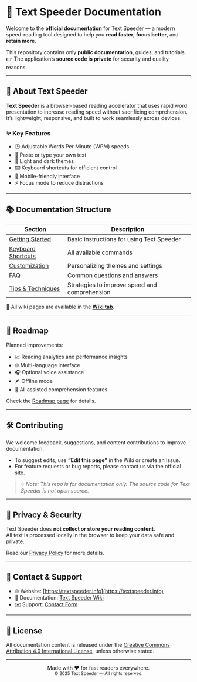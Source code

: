 # 🚀 Text Speeder Documentation

Welcome to the **official documentation** for [Text Speeder](https://textspeeder.info) — a modern speed-reading tool designed to help you **read faster**, **focus better**, and **retain more**.

This repository contains only **public documentation**, guides, and tutorials.  
👉 The application’s **source code is private** for security and quality reasons.

---

## 📖 About Text Speeder

**Text Speeder** is a browser-based reading accelerator that uses rapid word presentation to increase reading speed without sacrificing comprehension.  
It’s lightweight, responsive, and built to work seamlessly across devices.

### ✨ Key Features
- 🕒 Adjustable Words Per Minute (WPM) speeds  
- 📝 Paste or type your own text  
- 🌙 Light and dark themes  
- ⌨️ Keyboard shortcuts for efficient control  
- 📱 Mobile-friendly interface  
- ⚡ Focus mode to reduce distractions

---

## 📚 Documentation Structure

| Section | Description |
|---------|-------------|
| [Getting Started](https://github.com/MutluRenegado/text-speeder-docs/wiki/Getting-Started) | Basic instructions for using Text Speeder |
| [Keyboard Shortcuts](https://github.com/MutluRenegado/text-speeder-docs/wiki/Keyboard-Shortcuts) | All available commands |
| [Customization](https://github.com/MutluRenegado/text-speeder-docs/wiki/Customization) | Personalizing themes and settings |
| [FAQ](https://github.com/MutluRenegado/text-speeder-docs/wiki/FAQ) | Common questions and answers |
| [Tips & Techniques](https://github.com/MutluRenegado/text-speeder-docs/wiki/Tips-&-Techniques) | Strategies to improve speed and comprehension |

📝 All wiki pages are available in the [**Wiki tab**](https://github.com/MutluRenegado/text-speeder-docs/wiki).

---

## 🧭 Roadmap

Planned improvements:
- 📈 Reading analytics and performance insights  
- 🌐 Multi-language interface  
- 🎧 Optional voice assistance  
- 🪶 Offline mode  
- 🧠 AI-assisted comprehension features

Check the [Roadmap page](https://github.com/MutluRenegado/text-speeder-docs/wiki/Roadmap) for details.

---

## 🛠️ Contributing

We welcome feedback, suggestions, and content contributions to improve documentation.

- To suggest edits, use **“Edit this page”** in the Wiki or create an Issue.
- For feature requests or bug reports, please contact us via the official site.

> 💡 *Note: This repo is for documentation only. The source code for Text Speeder is not open source.*

---

## 🔐 Privacy & Security

Text Speeder does **not collect or store your reading content**.  
All text is processed locally in the browser to keep your data safe and private.

Read our [Privacy Policy](https://textspeeder.info/privacy) for more details.

---

## 📩 Contact & Support

- 🌐 Website: [https://textspeeder.info](https://textspeeder.info)  
- 📘 Documentation: [Text Speeder Wiki](https://github.com/MutluRenegado/text-speeder-docs/wiki)  
- ✉️ Support: [Contact Form](https://textspeeder.info/contact)

---

## 📝 License

All documentation content is released under the [Creative Commons Attribution 4.0 International License](https://creativecommons.org/licenses/by/4.0/), unless otherwise stated.

---

<p align="center">
  Made with ❤️ for fast readers everywhere.  
  <br>
  <sub>© 2025 Text Speeder — All rights reserved.</sub>
</p>
